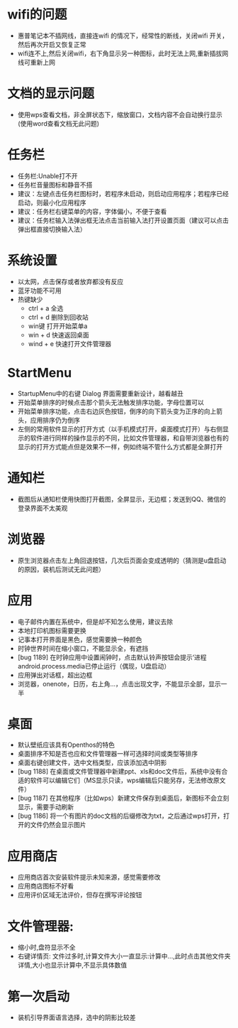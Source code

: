 # wifi的问题
  - 惠普笔记本不插网线，直接连wifi 的情况下，经常性的断线，关闭wifi 开关，然后再次开启又恢复正常
  - wifi连不上,然后关闭wifi，右下角显示另一种图标，此时无法上网,重新插拔网线可重新上网

# 文档的显示问题 
  - 使用wps查看文档，非全屏状态下，缩放窗口，文档内容不会自动换行显示(使用word查看文档无此问题)

# 任务栏
  - 任务栏:Unable打不开
  - 任务栏音量图标和静音不搭
  - 建议：左键点击任务栏图标时，若程序未启动，则启动应用程序；若程序已经启动，则最小化应用程序
  - 建议：任务栏右键菜单的内容，字体偏小，不便于查看
  - 建议：任务栏输入法弹出框无法点击当前输入法打开设置页面（建议可以点击弹出框直接切换输入法）

# 系统设置
  - 以太网，点击保存或者放弃都没有反应
  - 蓝牙功能不可用
  - 热键缺少
    - ctrl + a 全选 
    - ctrl + d 删除到回收站
    - win键 打开开始菜单a
    - win + d 快速返回桌面
    - wind + e 快速打开文件管理器

# StartMenu
  - StartupMenu中的右键 Dialog 界面需要重新设计，越看越丑
  - 开始菜单排序的时候点击那个箭头无法触发排序功能，字母位置可以
  - 开始菜单排序功能，点击右边灰色按钮，倒序的向下箭头变为正序的向上箭头，应用排序仍为倒序
  - 左侧的常用软件显示的打开方式（以手机模式打开，桌面模式打开）与右侧显示的软件进行同样的操作显示的不同，比如文件管理器，和自带浏览器也有的显示的打开方式能点但是效果不一样，例如终端不管什么方式都是全屏打开

# 通知栏
  - 截图后从通知栏使用快图打开截图，全屏显示，无边框；发送到QQ、微信的登录界面不太美观

# 浏览器
  - 原生浏览器点击左上角回退按钮，几次后页面会变成透明的（猜测是u盘启动的原因，装机后测试无此问题）

# 应用
  - 电子邮件内置在系统中，但是却不知怎么使用，建议去除
  - 本地打印机图标需要更换
  - 记事本打开界面是黑色，感觉需要换一种颜色
  - 时钟世界时间在缩小窗口，不能显示全，有遮挡
  - [bug 1189] 在时钟应用中设置闹钟时，点击默认铃声按钮会提示‘进程android.process.media已停止运行（偶现，U盘启动）
  - 应用弹出对话框，超出边框
  - 浏览器，onenote，日历，右上角...，点击出现文字，不能显示全部，显示一半

# 桌面
  - 默认壁纸应该具有Openthos的特色
  - 桌面排序不知是否也应和文件管理器一样可选择时间或类型等排序
  - 桌面右键创建文件，选中文档类型，应该添加选中阴影
  - [bug 1188] 在桌面或文件管理器中新建ppt、xls和doc文件后，系统中没有合适的软件可以编辑它们（MS显示只读，wps编辑后只能另存，无法修改原文件）
  - [bug 1187] 在其他程序（比如wps）新建文件保存到桌面后，新图标不会立刻显示，需要手动刷新   
  - [bug 1186] 将一个有图片的doc文档的后缀修改为txt，之后通过wps打开，打开的文件仍然会显示图片

# 应用商店
  - 应用商店首次安装软件提示未知来源，感觉需要修改
  - 应用商店图标不好看
  - 应用评价区域无法评价，但存在撰写评论按钮

# 文件管理器: 
  - 缩小时,盘符显示不全
  - 右键详情页: 文件过多时,计算文件大小一直显示:计算中...,此时点击其他文件夹详情,大小也显示计算中,不显示具体数值

# 第一次启动
  - 装机引导界面语言选择，选中的阴影比较差
